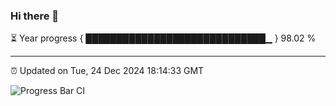 ### Hi there 👋

⏳ Year progress { █████████████████████████████▁ } 98.02 %

---

⏰ Updated on Tue, 24 Dec 2024 18:14:33 GMT

![Progress Bar CI](https://github.com/code-lakshay/GitHub-Actions-Demo/workflows/Progress%20Bar%20CI/badge.svg)
